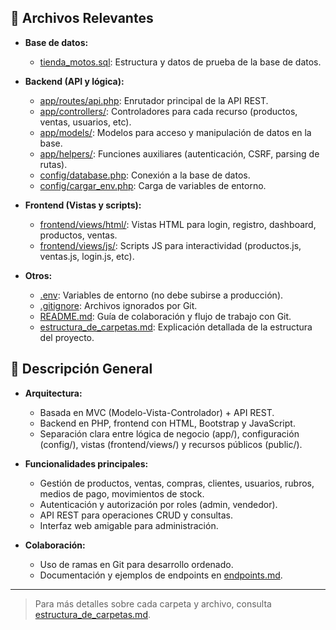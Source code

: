 
## 📄 Archivos Relevantes

- **Base de datos:**  
  - [tienda_motos.sql](tienda_motos.sql): Estructura y datos de prueba de la base de datos.

- **Backend (API y lógica):**  
  - [app/routes/api.php](app/routes/api.php): Enrutador principal de la API REST.
  - [app/controllers/](app/controllers/): Controladores para cada recurso (productos, ventas, usuarios, etc).
  - [app/models/](app/models/): Modelos para acceso y manipulación de datos en la base.
  - [app/helpers/](app/helpers/): Funciones auxiliares (autenticación, CSRF, parsing de rutas).
  - [config/database.php](config/database.php): Conexión a la base de datos.
  - [config/cargar_env.php](config/cargar_env.php): Carga de variables de entorno.

- **Frontend (Vistas y scripts):**  
  - [frontend/views/html/](frontend/views/html/): Vistas HTML para login, registro, dashboard, productos, ventas.
  - [frontend/views/js/](frontend/views/js/): Scripts JS para interactividad (productos.js, ventas.js, login.js, etc).

- **Otros:**  
  - [.env](.env): Variables de entorno (no debe subirse a producción).
  - [.gitignore](.gitignore): Archivos ignorados por Git.
  - [README.md](README.md): Guía de colaboración y flujo de trabajo con Git.
  - [estructura_de_carpetas.md](estructura_de_carpetas.md): Explicación detallada de la estructura del proyecto.

## 📝 Descripción General

- **Arquitectura:**  
  - Basada en MVC (Modelo-Vista-Controlador) + API REST.
  - Backend en PHP, frontend con HTML, Bootstrap y JavaScript.
  - Separación clara entre lógica de negocio (app/), configuración (config/), vistas (frontend/views/) y recursos públicos (public/).

- **Funcionalidades principales:**  
  - Gestión de productos, ventas, compras, clientes, usuarios, rubros, medios de pago, movimientos de stock.
  - Autenticación y autorización por roles (admin, vendedor).
  - API REST para operaciones CRUD y consultas.
  - Interfaz web amigable para administración.

- **Colaboración:**  
  - Uso de ramas en Git para desarrollo ordenado.
  - Documentación y ejemplos de endpoints en [endpoints.md](endpoints.md).

---

> Para más detalles sobre cada carpeta y archivo, consulta [estructura_de_carpetas.md](estructura_de_carpetas.md).